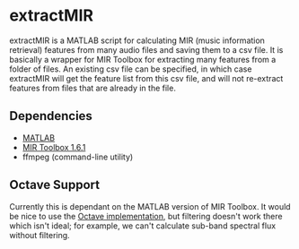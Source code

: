 # extractMIR

extractMIR is a MATLAB script for calculating MIR (music information retrieval) features from many audio files and saving them to a csv file. It is basically a wrapper for MIR Toolbox for extracting many features from a folder of files. An existing csv file can be specified, in which case extractMIR will get the feature list from this csv file, and will not re-extract features from files that are already in the file.

## Dependencies

- [MATLAB](http://www.mathworks.com/)
- [MIR Toolbox 1.6.1](https://www.jyu.fi/hytk/fi/laitokset/mutku/en/research/materials/mirtoolbox)
- ffmpeg (command-line utility)

## Octave Support

Currently this is dependant on the MATLAB version of MIR Toolbox. It would be nice to use the [Octave implementation](https://github.com/martinarielhartmann/mirtooloct), but filtering doesn't work there which isn't ideal; for example, we can't calculate sub-band spectral flux without filtering.
